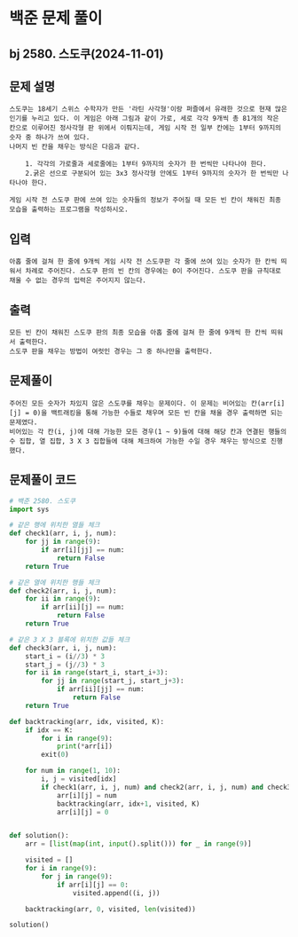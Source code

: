 # 백준 문제 풀이
## bj 2580. 스도쿠(2024-11-01)

## 문제 설명
    스도쿠는 18세기 스위스 수학자가 만든 '라틴 사각형'이랑 퍼즐에서 유래한 것으로 현재 많은 인기를 누리고 있다. 이 게임은 아래 그림과 같이 가로, 세로 각각 9개씩 총 81개의 작은 칸으로 이루어진 정사각형 판 위에서 이뤄지는데, 게임 시작 전 일부 칸에는 1부터 9까지의 숫자 중 하나가 쓰여 있다.
    나머지 빈 칸을 채우는 방식은 다음과 같다.

        1. 각각의 가로줄과 세로줄에는 1부터 9까지의 숫자가 한 번씩만 나타나야 한다.
        2.굵은 선으로 구분되어 있는 3x3 정사각형 안에도 1부터 9까지의 숫자가 한 번씩만 나타나야 한다.
    
    게임 시작 전 스도쿠 판에 쓰여 있는 숫자들의 정보가 주어질 때 모든 빈 칸이 채워진 최종 모습을 출력하는 프로그램을 작성하시오.

## 입력
    아홉 줄에 걸쳐 한 줄에 9개씩 게임 시작 전 스도쿠판 각 줄에 쓰여 있는 숫자가 한 칸씩 띄워서 차례로 주어진다. 스도쿠 판의 빈 칸의 경우에는 0이 주어진다. 스도쿠 판을 규칙대로 채울 수 없는 경우의 입력은 주어지지 않는다.

## 출력
    모든 빈 칸이 채워진 스도쿠 판의 최종 모습을 아홉 줄에 걸쳐 한 줄에 9개씩 한 칸씩 띄워서 출력한다.
    스도쿠 판을 채우는 방법이 여럿인 경우는 그 중 하나만을 출력한다.

## 문제풀이
    주어진 모든 숫자가 차있지 않은 스도쿠를 채우는 문제이다. 이 문제는 비어있는 칸(arr[i][j] = 0)을 백트래킹을 통해 가능한 수들로 채우며 모든 빈 칸을 채울 경우 출력하면 되는 문제였다.
    비어있는 각 칸(i, j)에 대해 가능한 모든 경우(1 ~ 9)들에 대해 해당 칸과 연결된 행들의 수 집합, 열 집합, 3 X 3 집합들에 대해 체크하여 가능한 수일 경우 채우는 방식으로 진행했다.

## 문제풀이 코드
```python
# 백준 2580. 스도쿠
import sys

# 같은 행에 위치한 열들 체크
def check1(arr, i, j, num):
    for jj in range(9):
        if arr[i][jj] == num:
            return False
    return True

# 같은 열에 위치한 행들 체크
def check2(arr, i, j, num):
    for ii in range(9):
        if arr[ii][j] == num:
            return False
    return True

# 같은 3 X 3 블록에 위치한 값들 체크
def check3(arr, i, j, num):
    start_i = (i//3) * 3
    start_j = (j//3) * 3
    for ii in range(start_i, start_i+3):
        for jj in range(start_j, start_j+3):
            if arr[ii][jj] == num:
                return False
    return True

def backtracking(arr, idx, visited, K):
    if idx == K:
        for i in range(9):
            print(*arr[i])
        exit(0)

    for num in range(1, 10):
        i, j = visited[idx]
        if check1(arr, i, j, num) and check2(arr, i, j, num) and check3(arr, i, j, num):
            arr[i][j] = num
            backtracking(arr, idx+1, visited, K)
            arr[i][j] = 0


def solution():
    arr = [list(map(int, input().split())) for _ in range(9)]

    visited = []
    for i in range(9):
        for j in range(9):
            if arr[i][j] == 0:
                visited.append((i, j))

    backtracking(arr, 0, visited, len(visited))

solution()
```